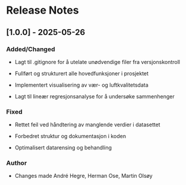 # Release Notes

## [1.0.0] - 2025-05-26

### Added/Changed

- Lagt til .gitignore for å utelate unødvendige filer fra versjonskontroll

- Fullført og strukturert alle hovedfunksjoner i prosjektet

- Implementert visualisering av vær- og luftkvalitetsdata

- Lagt til lineær regresjonsanalyse for å undersøke sammenhenger

### Fixed

- Rettet feil ved håndtering av manglende verdier i datasettet

- Forbedret struktur og dokumentasjon i koden

- Optimalisert datarensing og behandling

### Author

- Changes made André Hegre, Herman Ose, Martin Olsøy
